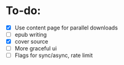 
# To-do:

- [x] Use content page for parallel downloads
- [ ] epub writing
- [x] cover source
- [ ] More graceful ui
- [ ] Flags for sync/async, rate limit
